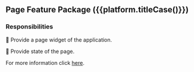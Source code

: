 ## Page Feature Package ({{platform.titleCase()}})

### Responsibilities

🎯 Provide a page widget of the application.

🎯 Provide state of the page.

For more information click [here][1].

[1]: https://docs.page/jtdLab/rapid/architecture/app-module#platform-page-feature-package
